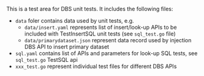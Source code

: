 This is a test area for DBS unit tests. It includes the following files:
- `data` foler contains data used by unit tests, e.g.
  - `data/insert.yaml` represents list of insert/look-up APIs to be included with
  TestInsertSQL unit tests (see `sql_test.go` file)
  - `data/primarydataset.json` represent data record used by injection
  DBS API to insert primary dataset
- `sql.yaml` contains list of APIs and parameters for look-up SQL tests, see
`sql_test.go` TestSQL api
- `xxx_test.go` represent individual test files for different DBS APIs
